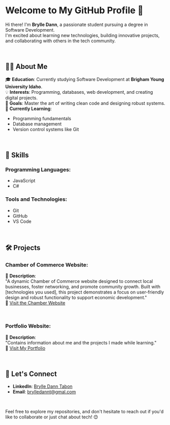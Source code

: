 # Welcome to My GitHub Profile 👋  

Hi there! I'm **Brylle Dann**, a passionate student pursuing a degree in Software Development.  
I'm excited about learning new technologies, building innovative projects, and collaborating with others in the tech community.  

<br>  

## 👨‍💻 About Me  

🎓 **Education**: Currently studying Software Development at **Brigham Young University Idaho**.  
💡 **Interests**: Programming, databases, web development, and creating digital projects.  
🎯 **Goals**: Master the art of writing clean code and designing robust systems.  
🌱 **Currently Learning**:  
- Programming fundamentals  
- Database management  
- Version control systems like Git  

<br>  

## 🚀 Skills  

### **Programming Languages**:  
- JavaScript  
- C#  

### **Tools and Technologies**:  
- Git  
- GitHub  
- VS Code  

<br>  

## 🛠️ Projects  

### **Chamber of Commerce Website**:  
📖 **Description**:  
"A dynamic Chamber of Commerce website designed to connect local businesses, foster networking, and promote community growth. Built with [technologies you used], this project demonstrates a focus on user-friendly design and robust functionality to support economic development."  
🔗 [Visit the Chamber Website](https://georgiecalamity.github.io/wdd231/chamber/index.html)  

<br>  

### **Portfolio Website**:  
📖 **Description**:  
"Contains information about me and the projects I made while learning."  
🔗 [Visit My Portfolio](https://georgiecalamity.github.io/wdd131/project/mainPortfolio/BDTPortfolio/index.html)  

<br>  

## 🤝 Let's Connect  

- **LinkedIn**: [Brylle Dann Tabon](https://www.linkedin.com/in/brylle-dann-tabon-022158256)  
- **Email**: [brylledannt@gmal.com](mailto:brylledannt@gmail.com)  

<br>  

Feel free to explore my repositories, and don't hesitate to reach out if you'd like to collaborate or just chat about tech! 😊  
